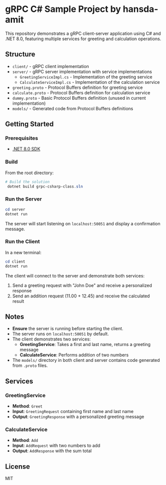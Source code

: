 # gRPC C# Sample Project by hansda-amit

This repository demonstrates a gRPC client-server application using C# and .NET 8.0, featuring multiple services for greeting and calculation operations.

## Structure

- `client/` - gRPC client implementation
- `server/` - gRPC server implementation with service implementations
  - `GreetingServiceImpl.cs` - Implementation of the greeting service
  - `CalculateServiceImpl.cs` - Implementation of the calculation service
- `greeting.proto` - Protocol Buffers definition for greeting service
- `calculate.proto` - Protocol Buffers definition for calculation service
- `dummy.proto` - Basic Protocol Buffers definition (unused in current implementation)
- `models/` - Generated code from Protocol Buffers definitions

## Getting Started

### Prerequisites
- [.NET 8.0 SDK](https://dotnet.microsoft.com/download/dotnet/8.0)

### Build

From the root directory:

```powershell
# Build the solution
 dotnet build grpc-csharp-class.sln
```

### Run the Server

```powershell
cd server
dotnet run
```

The server will start listening on `localhost:50051` and display a confirmation message.

### Run the Client

In a new terminal:

```powershell
cd client
dotnet run
```

The client will connect to the server and demonstrate both services:
1. Send a greeting request with "John Doe" and receive a personalized response
2. Send an addition request (11.00 + 12.45) and receive the calculated result

## Notes
- **Ensure** the server is running before starting the client.
- The server runs on `localhost:50051` by default.
- The client demonstrates two services:
  - **GreetingService**: Takes a first and last name, returns a greeting message
  - **CalculateService**: Performs addition of two numbers
- The `models/` directory in both client and server contains code generated from `.proto` files.

## Services

### GreetingService
- **Method**: `Greet`
- **Input**: `GreetingRequest` containing first name and last name
- **Output**: `GreetingResponse` with a personalized greeting message

### CalculateService  
- **Method**: `Add`
- **Input**: `AddRequest` with two numbers to add
- **Output**: `AddResponse` with the sum total

## License
MIT
